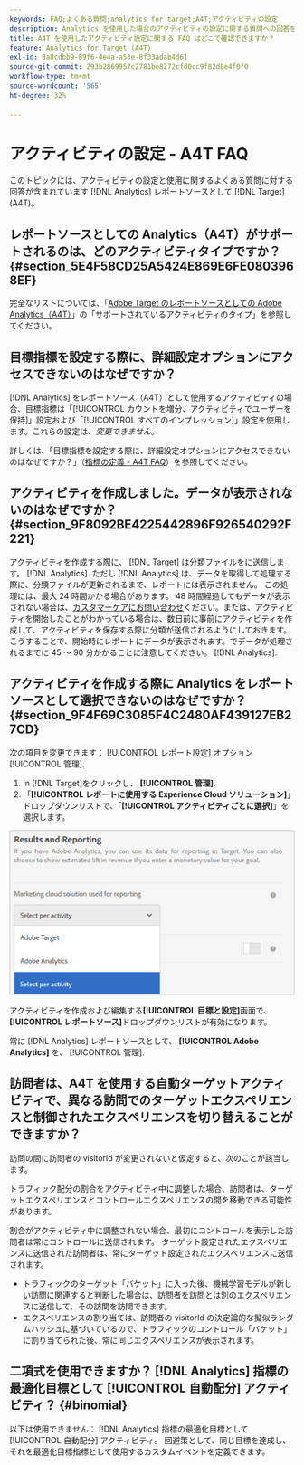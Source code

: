 ```yaml
---
keywords: FAQ;よくある質問;analytics for target;A4T;アクティビティの設定
description: Analytics を使用した場合のアクティビティの設定に関する質問への回答を見つけます。 [!DNL Target] (A4T)。 A4T では、 [!DNL Target]  アクティビティに Analytics のレポート機能を使用できます。
title: A4T を使用したアクティビティ設定に関する FAQ はどこで確認できますか？
feature: Analytics for Target (A4T)
exl-id: 8a8cdbb9-89f6-4e4a-a53e-8f33adab4d61
source-git-commit: 293b2869957c2781be8272cfd0cc9f82d8e4f0f0
workflow-type: tm+mt
source-wordcount: '565'
ht-degree: 32%

---
```


# アクティビティの設定 - A4T FAQ

このトピックには、アクティビティの設定と使用に関するよくある質問に対する回答が含まれています [!DNL Analytics] レポートソースとして [!DNL Target] (A4T)。

## レポートソースとしての Analytics（A4T）がサポートされるのは、どのアクティビティタイプですか？ {#section_5E4F58CD25A5424E869E6FE0803968EF}

完全なリストについては、「[Adobe Target のレポートソースとしての Adobe Analytics（A4T）](/help/main/c-integrating-target-with-mac/a4t/a4t.md#concept_7540C8C04259434AB6EE33B09F47A1DE)」の「サポートされているアクティビティのタイプ」を参照してください。

## 目標指標を設定する際に、詳細設定オプションにアクセスできないのはなぜですか？

[!DNL Analytics] をレポートソース（A4T）として使用するアクティビティの場合、目標指標は「[!UICONTROL カウントを増分、アクティビティでユーザーを保持]」設定および「[!UICONTROL すべてのインプレッション]」設定を使用します。これらの設定は、*変更できません*。

詳しくは、「目標指標を設定する際に、詳細設定オプションにアクセスできないのはなぜですか？」（[指標の定義 - A4T FAQ](/help/main/c-integrating-target-with-mac/a4t/r-a4t-faq/a4t-faq-metric-definition.md)）を参照してください。

## アクティビティを作成しました。データが表示されないのはなぜですか？ {#section_9F8092BE4225442896F926540292F221}

アクティビティを作成する際に、 [!DNL Target] は分類ファイルをに送信します。 [!DNL Analytics]. ただし [!DNL Analytics] は、データを取得して処理する際に、分類ファイルが更新されるまで、レポートには表示されません。 この処理には、最大 24 時間かかる場合があります。 48 時間経過してもデータが表示されない場合は、[カスタマーケアにお問い合わせ](/help/main/cmp-resources-and-contact-information.md#reference_ACA3391A00EF467B87930A450050077C)ください。または、アクティビティを開始したことがわかっている場合は、数日前に事前にアクティビティを作成して、アクティビティを保存する際に分類が送信されるようにしておきます。 こうすることで、開始時にレポートにデータが表示されます。でデータが処理されるまでに 45 ～ 90 分かかることに注意してください。 [!DNL Analytics].

## アクティビティを作成する際に Analytics をレポートソースとして選択できないのはなぜですか？ {#section_9F4F69C3085F4C2480AF439127EB27CD}

次の項目を変更できます： [!UICONTROL レポート設定] オプション [!UICONTROL 管理].

1. In [!DNL Target]をクリックし、 **[!UICONTROL 管理]**.
1. 「**[!UICONTROL レポートに使用する Experience Cloud ソリューション]**」ドロップダウンリストで、「**[!UICONTROL アクティビティごとに選択]**」を選択します。

![アクティビティごとに選択画像](assets/select-per-activity.png)

アクティビティを作成および編集する&#x200B;**[!UICONTROL 目標と設定]**&#x200B;画面で、**[!UICONTROL レポートソース]**&#x200B;ドロップダウンリストが有効になります。

常に [!DNL Analytics] レポートソースとして、 **[!UICONTROL Adobe Analytics]** を、 [!UICONTROL 管理].

## 訪問者は、A4T を使用する自動ターゲットアクティビティで、異なる訪問でのターゲットエクスペリエンスと制御されたエクスペリエンスを切り替えることができますか？

訪問の間に訪問者の visitorId が変更されないと仮定すると、次のことが該当します。

トラフィック配分の割合をアクティビティ中に調整した場合、訪問者は、ターゲットエクスペリエンスとコントロールエクスペリエンスの間を移動できる可能性があります。

割合がアクティビティ中に調整されない場合、最初にコントロールを表示した訪問者は常にコントロールに送信されます。 ターゲット設定されたエクスペリエンスに送信された訪問者は、常にターゲット設定されたエクスペリエンスに送信されます。

* トラフィックのターゲット「バケット」に入った後、機械学習モデルが新しい訪問に関連すると判断した場合は、訪問者を訪問とは別のエクスペリエンスに送信して、その訪問を訪問できます。
* エクスペリエンスの割り当ては、訪問者の visitorId の決定論的な擬似ランダムハッシュに基づいているので、トラフィックのコントロール「バケット」に割り当てられた後、常に同じエクスペリエンスが表示されます。


## 二項式を使用できますか？ [!DNL Analytics] 指標の最適化目標として [!UICONTROL 自動配分] アクティビティ？ {#binomial}

以下は使用できません： [!DNL Analytics] 指標の最適化目標として [!UICONTROL 自動配分] アクティビティ。 回避策として、同じ目標を達成し、それを最適化目標指標として使用するカスタムイベントを定義できます。